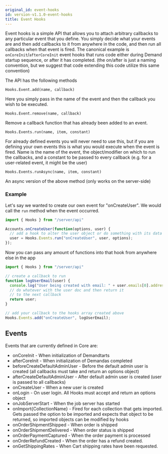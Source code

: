 ```yaml
---
original_id: event-hooks
id: version-v1.1.0-event-hooks
title: Event Hooks
---
```

    
Event hooks is a simple API that allows you to attach arbitrary callbacks to any particular event that you define. You simply decide what your events are and then add callbacks to it from anywhere in the code, and then run all callbacks when that event is fired. The canonical example is `onCoreInit`/`afterCoreInit` event hooks that runs code either during Demand startup sequence, or after it has completed. (the on/after is just a naming convention, but we suggest that code extending this code utilize this same convention)

The API has the following methods

`Hooks.Event.add(name, callback)`

Here you simply pass in the name of the event and then the callback you wish to be executed.

`Hooks.Event.remove(name, callback)`

Remove a callback function that has already been added to an event.

`Hooks.Events.run(name, item, constant)`

For already defined events you will never need to use this, but if you are defining your own events this is what you would execute when the event is fired. Name is the name of the event, the object/modifier on which to run the callbacks, and a constant to be passed to every callback (e.g. for a user-related event, it might be the user)

`Hooks.Events.runAsync(name, item, constant)`

An async version of the above method (only works on the server-side)

### Example

Let's say we wanted to create our own event for "onCreateUser". We would call the `run` method when the event occurred.

```js
import { Hooks } from "/server/api"

Accounts.onCreateUser(function(options, user) {
  // add a hook to alter the user object or do something with its data
  user = Hooks.Events.run("onCreateUser", user, options);
});
```

Now you can pass any amount of functions into that hook from anywhere else in the app

```js
import { Hooks } from "/server/api"

// create a callback to run
function logUserEmail(user) {
  console.log("User being created with email: " + user.emails[0].address);
  // do whatever with the user doc and then return it
  // to the next callback
  return user;
}

// add your callback to the hooks array created above
Hooks.Events.add("onCreateUser", logUserEmail);
```

## Events

Events that are currently defined in Core are:

-   onCoreInit - When initialization of Demandtarts
-   afterCoreInit - When initialization of Demandas completed
-   beforeCreateDefaultAdminUser - Before the default admin user is created (all callbacks must take and return an options object)
-   afterCreateDefaultAdminUser - After default admin user is created (user is passed to all callbacks)
-   onCreateUser - When a new user is created
-   onLogin - On user login. All Hooks must accept and return an options object
-   onJobServerStart - When the job server has started
-   onImport{CollectionName} - Fired for each collection that gets imported. Gets passed the option to be imported and expects that object to be returned, so imported objects can be modified by hooks
-   onOrderShipmentShipped - When order is shipped
-   onOrderShipmentDelivered - When order status is shipped
-   onOrderPaymentCaptured - When the order payment is processed
-   onOrderRefundCreated - When the order has a refund created.
-   onGetShippingRates - When Cart shipping rates have been requested.
